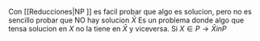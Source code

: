  Con [[Reducciones|NP ]] es facil probar que algo es solucion, pero no es sencillo probar que NO hay solucion
$\bar{X}$ Es un problema donde algo que tensa solucion en $X$ no la tiene en $\bar{X}$ y viceversa.
Si $X \in P \to \bar{X} in P$